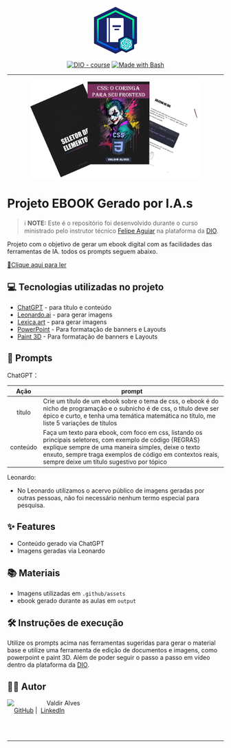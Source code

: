 <p align="center">
    <img width="100" src=".github/assets/banner.png">
</p>

<p align="center">
<a href="https://dio.me/"><img src="https://img.shields.io/badge/DIO-Course-28DA77?logo=youtube" alt="DIO - course"></a>
<a href="https://www.gnu.org/software/bash/" title="Go to Bash homepage"><img src="https://img.shields.io/badge/Prompt-Project-blue?logo=gnu-bash&amp;logoColor=white" alt="Made with Bash"></a></p>

---

<p align="center">
<img 
    src=".github/assets/cover.png"
    width="400"  
/>
</p>

# Projeto EBOOK Gerado por I.A.s

> ℹ️ **NOTE:** Este é o repositório foi desenvolvido durante o curso ministrado pelo instrutor técnico [Felipe Aguiar](https://www.linkedin.com/in/felipe-exe/) na plataforma da [DIO](https://www.dio.me/sign-up?ref=WXSFIF1TPZ).

Projeto com o objetivo de gerar um ebook digital com as facilidades das ferramentas de IA. todos os prompts
seguem abaixo.

<a href="https://github.com/valdir-alves3000/prompts-recipe-to-create-a-ebook/blob/main/output/ebook-css-o-coringa.pdf" title="View PDF now"> 📕Clique aqui para ler</a>

## 💻 Tecnologias utilizadas no projeto

- [ChatGPT](https://chat.openai.com/) - para título e conteúdo
- [Leonardo.ai](https://leonardo.ai/) - para gerar imagens
- [Lexica.art](https://lexica.art/) - para gerar imagens
- [PowerPoint](https://www.microsoft.com/en/microsoft-365/powerpoint) - Para formatação de banners e Layouts
- [Paint 3D](https://apps.microsoft.com/store/detail/paint-3d/9NBLGGH5FV99?hl=pt-br&gl=br) - Para formatação de banners e Layouts

## 🧠 Prompts

ChatGPT：

|   Ação   | prompt                                                                                                                                                                                                                                                                    |
| :------: | ------------------------------------------------------------------------------------------------------------------------------------------------------------------------------------------------------------------------------------------------------------------------- |
|  título  | Crie um título de um ebook sobre o tema de css, o ebook é do nicho de programação e o subnicho é de css, o título deve ser épico e curto, e tenha uma temática matemática no título, me liste 5 variações de títulos                                                      |
| conteúdo | Faça um texto para ebook, com foco em css, listando os principais seletores, com exemplo de código {REGRAS} explique sempre de uma maneira simples, deixe o texto enxuto, sempre traga exemplos de código em contextos reais, sempre deixe um título sugestivo por tópico |

Leonardo:

- No Leonardo utilizamos o acervo público de imagens geradas por outras pessoas, não foi necessário nenhum termo especial para pesquisa.

## ✨ Features

- Conteúdo gerado via ChatGPT
- Imagens geradas via Leonardo

## 📚 Materiais

- Imagens utilizadas em `.github/assets`
- ebook gerado durante as aulas em `output`

## 🛠️ Instruções de execução

Utilize os prompts acima nas ferramentas sugeridas para gerar o material base e utilize uma ferramenta de edição de documentos e imagens, como powerpoint e paint 3D. Além de poder seguir o passo a passo em vídeo dentro da plataforma da [DIO](https://dio.me).

## 👨‍💻 Autor

<p>
  <img 
    align=left 
    margin=10 
    width=80 
    src="https://avatars.githubusercontent.com/u/51173956?v=4"
  />
  <p>&nbsp&nbsp&nbspValdir Alves<br>
    &nbsp&nbsp&nbsp
    <a href="https://github.com/valdir-alves3000">
    GitHub</a>&nbsp;|&nbsp;
    <a href="https://www.linkedin.com/in/valdiralves3000">LinkedIn</a>
    </p>
</p>
<br/><br/>
<p>

---
